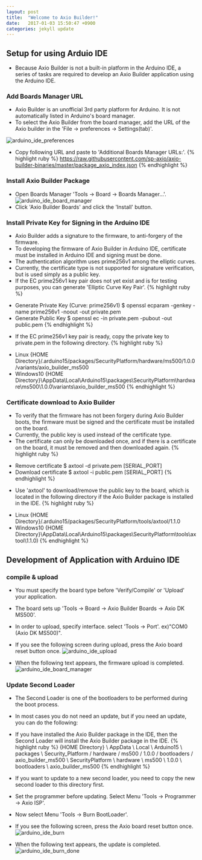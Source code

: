 ```yaml
---
layout: post
title:  "Welcome to Axio Builder!"
date:   2017-01-03 15:50:47 +0900
categories: jekyll update
---
```


## Setup for using Arduio IDE 
* Because Axio Builder is not a built-in platform in the Arduino IDE, a series of tasks are required to develop an Axio Builder application using the Arduino IDE.


### Add Boards Manager URL 
* Axio Builder is an unofficial 3rd party platform for Arduino. It is not automatically listed in Arduino's board manager.
* To select the Axio Builder from the board manager, add the URL of the Axio builder in the 'File -> preferences -> Settings(tab)'.

![arduino_ide_preferences](https://raw.githubusercontent.com/sp-axio/axio-builder-binaries/master/mediawiki/images/arduino_ide_preferences.png)

* Copy following URL and paste to 'Additional Boards Manager URLs:'.
{% highlight ruby %}
https://raw.githubusercontent.com/sp-axio/axio-builder-binaries/master/package_axio_index.json 
{% endhighlight %}

### Install Axio Builder Package 

* Open Boards Manager 'Tools -> Board -> Boards Manager...'.
![arduino_ide_board_manager](https://raw.githubusercontent.com/sp-axio/axio-builder-binaries/master/mediawiki/images/arduino_ide_board_manager.png)
* Click 'Axio Builder Boards' and click the 'Install' button.

### Install Private Key for Signing in the Arduino IDE 
* Axio Builder adds a signature to the firmware, to anti-forgery of the firmware.
* To developing the firmware of Axio Builder in Arduino IDE, certificate must be installed in Arduino IDE and signing must be done.
* The authentication algorithm uses prime256v1 among the elliptic curves.
* Currently, the certificate type is not supported for signature verification, but is used simply as a public key.
* If the EC prime256v1 key pair does not yet exist and is for testing purposes, you can generate 'Elliptic Curve Key Pair'.
{% highlight ruby %}
- Generate Private Key (Curve: prime256v1)
  $ openssl ecparam -genkey -name prime256v1 -noout -out private.pem
- Generate Public Key
  $ openssl ec -in private.pem -pubout -out public.pem 
{% endhighlight %}
* If the EC prime256v1 key pair is ready, copy the private key to private.pem in the following directory.
{% highlight ruby %}
- Linux
  {HOME Directory}/.arduino15/packages/SecurityPlatform/hardware/ms500/1.0.0/variants/axio_builder_ms500 
- Windows10
  {HOME Directory}\AppData\Local\Arduino15\packages\SecurityPlatform\hardware\ms500\1.0.0\variants\axio_builder_ms500
{% endhighlight %}

### Certificate download to Axio Builder 
* To verify that the firmware has not been forgery during Axio Builder boots, the firmware must be signed and the certificate must be installed on the board.
* Currently, the public key is used instead of the certificate type.
* The certificate can only be downloaded once, and if there is a certificate on the board, it must be removed and then downloaded again.
{% highlight ruby %}
- Remove certificate
  $ axtool -d private.pem [SERIAL_PORT] 
- Download certificate
  $ axtool -i public.pem [SERIAL_PORT] 
{% endhighlight %}
* Use 'axtool' to download/remove the public key to the board, which is located in the following directory if the Axio Builder package is installed in the IDE.
{% highlight ruby %}
- Linux
  {HOME Directory}/.arduino15/packages/SecurityPlatform/tools/axtool/1.1.0 
- Windows10
  {HOME Directory}\AppData\Local\Arduino15\packages\SecurityPlatform\tools\axtool\1.1.0) 
{% endhighlight %}

## Development of Application with Arduino IDE
### compile & upload
* You must specify the board type before 'Verify/Compile' or 'Upload' your application.
* The board sets up 'Tools -> Board -> Axio Builder Boards -> Axio DK MS500'.
* In order to upload, specify interface. select 'Tools -> Port'. ex)"COM0 (Axio DK MS500)".
* If you see the following screen during upload, press the Axio board reset button once.
![arduino_ide_upload](https://raw.githubusercontent.com/sp-axio/axio-builder-binaries/master/mediawiki/images/arduino_ide_upload.png)

* When the following text appears, the firmware upload is completed.
![arduino_ide_board_manager](https://raw.githubusercontent.com/sp-axio/axio-builder-binaries/master/mediawiki/images/arduino_ide_upload_done.png)


### Update Second Loader
* The Second Loader is one of the bootloaders to be performed during the boot process.
* In most cases you do not need an update, but if you need an update, you can do the following:
* If you have installed the Axio Builder package in the IDE, then the Second Loader will install the Axio Builder package in the IDE.
{% highlight ruby %}
 {HOME Directory} \ AppData \ Local \ Arduino15 \ packages \ Security_Platform / hardware / ms500 / 1.0.0 / bootloaders / axio_builder_ms500 \ SecurityPlatform \ hardware \ ms500 \ 1.0.0 \ bootloaders \ axio_builder_ms500
{% endhighlight %}
* If you want to update to a new second loader, you need to copy the new second loader to this directory first.
* Set the programmer before updating. Select Menu 'Tools -> Programmer -> Axio ISP'.
* Now select Menu 'Tools -> Burn BootLoader'.
* If you see the following screen, press the Axio board reset button once.
![arduino_ide_burn](https://raw.githubusercontent.com/sp-axio/axio-builder-binaries/master/mediawiki/images/arduino_ide_burn.png)

* When the following text appears, the update is completed.
![arduino_ide_burn_done](https://raw.githubusercontent.com/sp-axio/axio-builder-binaries/master/mediawiki/images/arduino_ide_burn_done.png)

